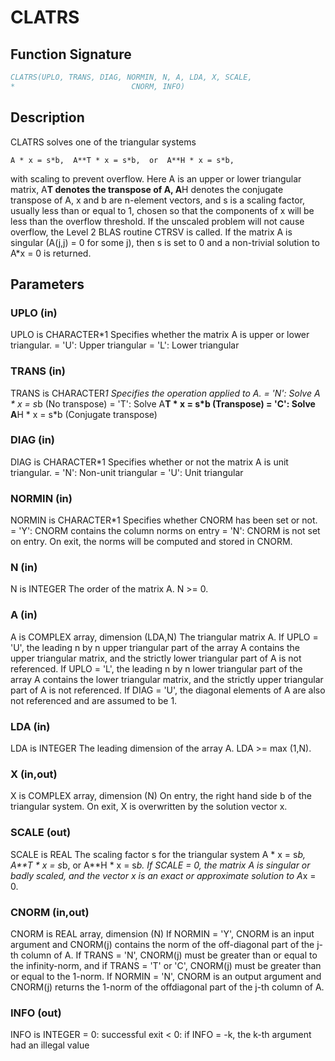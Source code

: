 # CLATRS

## Function Signature

```fortran
CLATRS(UPLO, TRANS, DIAG, NORMIN, N, A, LDA, X, SCALE,
*                          CNORM, INFO)
```

## Description


 CLATRS solves one of the triangular systems

    A * x = s*b,  A**T * x = s*b,  or  A**H * x = s*b,

 with scaling to prevent overflow.  Here A is an upper or lower
 triangular matrix, A**T denotes the transpose of A, A**H denotes the
 conjugate transpose of A, x and b are n-element vectors, and s is a
 scaling factor, usually less than or equal to 1, chosen so that the
 components of x will be less than the overflow threshold.  If the
 unscaled problem will not cause overflow, the Level 2 BLAS routine
 CTRSV is called. If the matrix A is singular (A(j,j) = 0 for some j),
 then s is set to 0 and a non-trivial solution to A*x = 0 is returned.

## Parameters

### UPLO (in)

UPLO is CHARACTER*1 Specifies whether the matrix A is upper or lower triangular. = 'U': Upper triangular = 'L': Lower triangular

### TRANS (in)

TRANS is CHARACTER*1 Specifies the operation applied to A. = 'N': Solve A * x = s*b (No transpose) = 'T': Solve A**T * x = s*b (Transpose) = 'C': Solve A**H * x = s*b (Conjugate transpose)

### DIAG (in)

DIAG is CHARACTER*1 Specifies whether or not the matrix A is unit triangular. = 'N': Non-unit triangular = 'U': Unit triangular

### NORMIN (in)

NORMIN is CHARACTER*1 Specifies whether CNORM has been set or not. = 'Y': CNORM contains the column norms on entry = 'N': CNORM is not set on entry. On exit, the norms will be computed and stored in CNORM.

### N (in)

N is INTEGER The order of the matrix A. N >= 0.

### A (in)

A is COMPLEX array, dimension (LDA,N) The triangular matrix A. If UPLO = 'U', the leading n by n upper triangular part of the array A contains the upper triangular matrix, and the strictly lower triangular part of A is not referenced. If UPLO = 'L', the leading n by n lower triangular part of the array A contains the lower triangular matrix, and the strictly upper triangular part of A is not referenced. If DIAG = 'U', the diagonal elements of A are also not referenced and are assumed to be 1.

### LDA (in)

LDA is INTEGER The leading dimension of the array A. LDA >= max (1,N).

### X (in,out)

X is COMPLEX array, dimension (N) On entry, the right hand side b of the triangular system. On exit, X is overwritten by the solution vector x.

### SCALE (out)

SCALE is REAL The scaling factor s for the triangular system A * x = s*b, A**T * x = s*b, or A**H * x = s*b. If SCALE = 0, the matrix A is singular or badly scaled, and the vector x is an exact or approximate solution to A*x = 0.

### CNORM (in,out)

CNORM is REAL array, dimension (N) If NORMIN = 'Y', CNORM is an input argument and CNORM(j) contains the norm of the off-diagonal part of the j-th column of A. If TRANS = 'N', CNORM(j) must be greater than or equal to the infinity-norm, and if TRANS = 'T' or 'C', CNORM(j) must be greater than or equal to the 1-norm. If NORMIN = 'N', CNORM is an output argument and CNORM(j) returns the 1-norm of the offdiagonal part of the j-th column of A.

### INFO (out)

INFO is INTEGER = 0: successful exit < 0: if INFO = -k, the k-th argument had an illegal value

